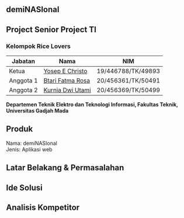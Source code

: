 ## demiNASIonal
## **Project Senior Project TI**

### Kelompok Rice Lovers

| Jabatan | Nama | NIM |
| --- | --- | --- |
| Ketua | [Yosep E Christo](https://github.com/YosepEChristo) | 19/446788/TK/49893 |
| Anggota 1 | [Btari Fatma Rosa](https://github.com/BetNares) | 20/456361/TK/50491 |
| Anggota 2 | [Kurnia Dwi Utami](https://github.com/kurniakdu) | 20/456369/TK/50499 |

**Departemen Teknik Elektro dan Teknologi Informasi, Fakultas Teknik, Universitas Gadjah Mada**

## Produk
Nama: demiNASIonal<br>
Jenis: Aplikasi web

## Latar Belakang & Permasalahan

## Ide Solusi

## Analisis Kompetitor
